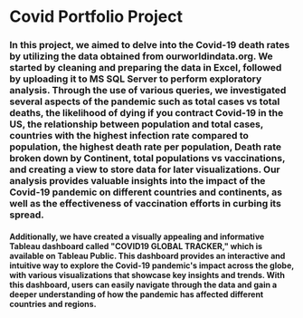 # Covid Portfolio Project
### In this project, we aimed to delve into the Covid-19 death rates by utilizing the data obtained from ourworldindata.org. We started by cleaning and preparing the data in Excel, followed by uploading it to MS SQL Server to perform exploratory analysis. Through the use of various queries, we investigated several aspects of the pandemic such as total cases vs total deaths, the likelihood of dying if you contract Covid-19 in the US, the relationship between population and total cases, countries with the highest infection rate compared to population, the highest death rate per population, Death rate broken down by Continent, total populations vs vaccinations, and creating a view to store data for later visualizations. Our analysis provides valuable insights into the impact of the Covid-19 pandemic on different countries and continents, as well as the effectiveness of vaccination efforts in curbing its spread.
#### Additionally, we have created a visually appealing and informative Tableau dashboard called "COVID19 GLOBAL TRACKER," which is available on Tableau Public. This dashboard provides an interactive and intuitive way to explore the Covid-19 pandemic's impact across the globe, with various visualizations that showcase key insights and trends. With this dashboard, users can easily navigate through the data and gain a deeper understanding of how the pandemic has affected different countries and regions.
